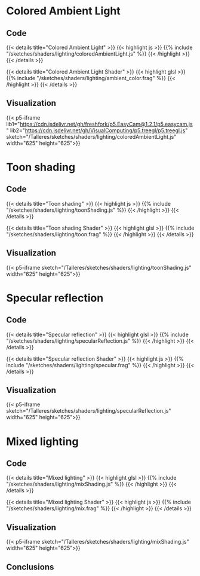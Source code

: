 # Colored Ambient Light
## Code

{{< details title="Colored Ambient Light" >}}
{{< highlight js >}}
{{% include "/sketches/shaders/lighting/coloredAmbientLight.js" %}}
{{< /highlight >}}
{{< /details >}}

{{< details title="Colored Ambient Light Shader" >}}
{{< highlight glsl >}}
{{% include "/sketches/shaders/lighting/ambient_color.frag" %}}
{{< /highlight >}}
{{< /details >}}

## Visualization

{{< p5-iframe lib1="https://cdn.jsdelivr.net/gh/freshfork/p5.EasyCam@1.2.1/p5.easycam.js"
lib2="https://cdn.jsdelivr.net/gh/VisualComputing/p5.treegl/p5.treegl.js"
sketch="/Talleres/sketches/shaders/lighting/coloredAmbientLight.js" width="625" height="625">}}

# Toon shading
## Code

{{< details title="Toon shading" >}}
{{< highlight js >}}
{{% include "/sketches/shaders/lighting/toonShading.js" %}}
{{< /highlight >}}
{{< /details >}}

{{< details title="Toon shading Shader" >}}
{{< highlight glsl >}}
{{% include "/sketches/shaders/lighting/toon.frag" %}}
{{< /highlight >}}
{{< /details >}}

## Visualization

{{< p5-iframe sketch="/Talleres/sketches/shaders/lighting/toonShading.js" width="625" height="625">}}

# Specular reflection
## Code

{{< details title="Specular reflection" >}}
{{< highlight glsl >}}
{{% include "/sketches/shaders/lighting/specularReflection.js" %}}
{{< /highlight >}}
{{< /details >}}

{{< details title="Specular reflection Shader" >}}
{{< highlight js >}}
{{% include "/sketches/shaders/lighting/specular.frag" %}}
{{< /highlight >}}
{{< /details >}}

## Visualization

{{< p5-iframe sketch="/Talleres/sketches/shaders/lighting/specularReflection.js" width="625" height="625">}}


# Mixed lighting
## Code

{{< details title="Mixed lighting" >}}
{{< highlight glsl >}}
{{% include "/sketches/shaders/lighting/mixShading.js" %}}
{{< /highlight >}}
{{< /details >}}

{{< details title="Mixed lighting Shader" >}}
{{< highlight js >}}
{{% include "/sketches/shaders/lighting/mix.frag" %}}
{{< /highlight >}}
{{< /details >}}

## Visualization

{{< p5-iframe sketch="/Talleres/sketches/shaders/lighting/mixShading.js" width="625" height="625">}}

<!-- # Bump mapping
## Code

{{< details title="Bump mapping" >}}
{{< highlight glsl >}}
{{% include "/sketches/shaders/lighting/bumpMapping.js" %}}
{{< /highlight >}}
{{< /details >}}

{{< details title="Bump mapping Shader" >}}
{{< highlight js >}}
{{% include "/sketches/shaders/lighting/bump.frag" %}}
{{< /highlight >}}
{{< /details >}}

## Visualization

{{< p5-iframe sketch="/Talleres/sketches/shaders/lighting/bumpMapping.js" width="625" height="625">}} -->

## Conclusions

